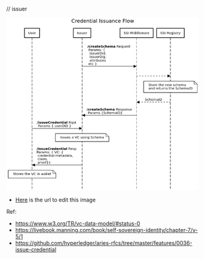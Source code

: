 // issuer


![image](../docs/issuance.png)


- [Here](https://sequencediagram.org/index.html#initialData=FAFwliA2CmAEDCAnaATaA7cBDSsCSAzgQK5boDGcAYpAPYDuwwADlouOWK5rAKoHRELNhy5kQ+IsUHD2YTtwkBlJXgC0AWTAoUMem2izRi2CvUAlaAHMwBEIgCeTQiUFqAfGc3bd0fcgAuWAAqYIB6cmQsEGglcgALaABbLFDYSwBHaTtYAB10WAAFNiwkgiCAbzyC2FtXRAARbQAafNhaqUEmq1aa6PswACNiGII26BByWABfJi8tHT0DWDUPL0sbO0cgpnRaGNhaADdBU1U1Ddt7ByClEFpkWBBE2HQ-WAIE5KxqshRYZAgYiIdAEJ4vOKJFJ4Bpzc6XLYOFZrc4LXz+aC3L7Q2HAeY+JaPDwuaSIIKhCJRGKQ75pSwEZi0UHQNrFRClMEVGk42ZMfinYmdMkhcJ1aRIVAYbCQOkZHKskplWBVYgCRowma7fZwY6nEmCIL6sE-ABq8FgqrA6CspmxWGcQpW7n5wopYugErQmDAODp0AZ1TZHMqsDNlTakUl3pwaiSEywKGiWF6sHIkCwYCSKeYiFotAAZtNeXsDrrEHw1bd7sgwc84GbagV9JAYCAmO2O8AgA) is the url to edit this image


Ref:


- https://www.w3.org/TR/vc-data-model/#status-0
- https://livebook.manning.com/book/self-sovereign-identity/chapter-7/v-5/1
- https://github.com/hyperledger/aries-rfcs/tree/master/features/0036-issue-credential
